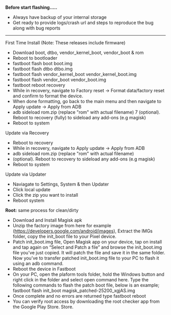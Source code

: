 **Before start flashing.....**

- Always have backup of your internal storage
- Get ready to provide logs/crash url and steps to reproduce the bug along with bug reports

----

First Time Install
(Note: These releases include firmware)
- Download boot, dtbo, vendor_kernel_boot, vendor_boot & rom
- Reboot to bootloader
- fastboot flash boot boot.img
- fastboot flash dtbo dtbo.img
- fastboot flash vendor_kernel_boot vendor_kernel_boot.img
- fastboot flash vendor_boot vendor_boot.img
- fastboot reboot recovery
- While in recovery, navigate to Factory reset -> Format data/factory reset and confirm to format the device.
- When done formatting, go back to the main menu and then navigate to Apply update -> Apply from ADB
- adb sideload rom.zip (replace "rom" with actual filename)
7 (optional). Reboot to recovery (fully) to sideload any add-ons (e.g magisk)
- Reboot to system

Update via Recovery
- Reboot to recovery
- While in recovery, navigate to Apply update -> Apply from ADB
- adb sideload rom.zip (replace "rom" with actual filename)
- (optional). Reboot to recovery to sideload any add-ons (e.g magisk)
- Reboot to system 

Update via Updater
- Naviagate to Settings, System & then Updater
- Click local update
- Click the zip you want to install
- Reboot system

**Root:** same process for clean/dirty
- Download and Install Magisk apk
- Unzip the factory image from here for example (https://developers.google.com/android/images), Extract the IMGs folder, copy the init_boot file to your Pixel device.
- Patch init_boot.img file, Open Magisk app on your device, tap on install and tap again on “Select and Patch a file” and browse the init_boot.img file you’ve just copied. It will patch the file and save it in the same folder. Now you’ve to transfer patched init_boot.img file to your PC to flash it using an adb command.
- Reboot the device in Fastboot
- On your PC, open the plaform tools folder, hold the Windows button and right click in the folder and select open command here. Type the following commands to flash the patch boot file, below is an example; fastboot flash init_boot magisk_patched-25200_xgjAS.img
- Once complete and no errors are returned type fastboot reboot
- You can verify root access by downloading the root checker app from the Google Play Store. Store.
